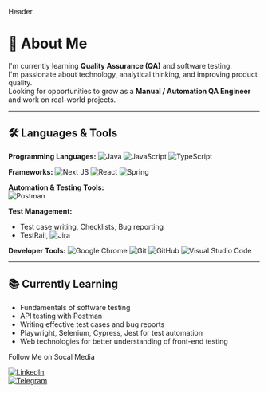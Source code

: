 Header

# 👋 About Me

I'm currently learning **Quality Assurance (QA)** and software testing.  
I'm passionate about technology, analytical thinking, and improving product quality.  
Looking for opportunities to grow as a **Manual / Automation QA Engineer** and work on real-world projects.

---

## 🛠️ Languages & Tools

**Programming Languages:**
![Java](https://img.shields.io/badge/java-%23ED8B00.svg?style=for-the-badge&logo=openjdk&logoColor=white) ![JavaScript](https://img.shields.io/badge/javascript-%23323330.svg?style=for-the-badge&logo=javascript&logoColor=%23F7DF1E) ![TypeScript](https://img.shields.io/badge/typescript-%23007ACC.svg?style=for-the-badge&logo=typescript&logoColor=white)

**Frameworks:**
![Next JS](https://img.shields.io/badge/Next-black?style=for-the-badge&logo=next.js&logoColor=white)
 ![React](https://img.shields.io/badge/react-%2320232a.svg?style=for-the-badge&logo=react&logoColor=%2361DAFB) 
![Spring](https://img.shields.io/badge/spring-%236DB33F.svg?style=for-the-badge&logo=spring&logoColor=white)

**Automation & Testing Tools:**  
![Postman](https://img.shields.io/badge/Postman-FF6C37?style=for-the-badge&logo=postman&logoColor=white)

**Test Management:**
- Test case writing, Checklists, Bug reporting  
- TestRail, ![Jira](https://img.shields.io/badge/jira-%230A0FFF.svg?style=for-the-badge&logo=jira&logoColor=white)

**Developer Tools:**
![Google Chrome](https://img.shields.io/badge/Google%20Chrome-4285F4?style=for-the-badge&logo=GoogleChrome&logoColor=white)
![Git](https://img.shields.io/badge/git-%23F05033.svg?style=for-the-badge&logo=git&logoColor=white) ![GitHub](https://img.shields.io/badge/github-%23121011.svg?style=for-the-badge&logo=github&logoColor=white) ![Visual Studio Code](https://img.shields.io/badge/Visual%20Studio%20Code-0078d7.svg?style=for-the-badge&logo=visual-studio-code&logoColor=white)

---

## 📚 Currently Learning

- Fundamentals of software testing  
- API testing with Postman  
- Writing effective test cases and bug reports  
- Playwright, Selenium, Cypress, Jest  for test automation  
- Web technologies for better understanding of front-end testing


Follow Me on Socal Media

[![LinkedIn](https://img.shields.io/badge/LinkedIn-blue?style=flat&logo=linkedin&logoColor=white)](https://www.linkedin.com/in/vlad-karanevych)  
[![Telegram](https://img.shields.io/badge/Telegram-2CA5E0?style=flat&logo=telegram&logoColor=white)](https://t.me/younderu)
